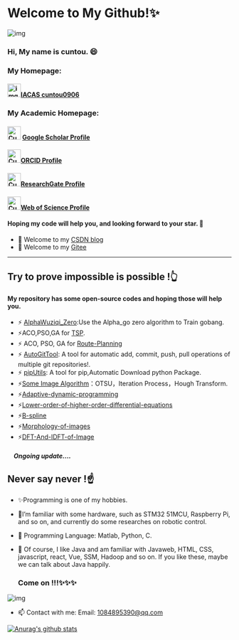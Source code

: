 # Welcome to My Github!✨

<img src="https://cuntou0906.github.io/images/logos/Logo.png" alt="img" />

### Hi, My name is cuntou. 😄

### My Homepage:

####   <img src="https://cuntou0906.github.io/images/logos/Logo.png" alt="img"  width="30" height="30" />[IACAS cuntou0906](https://cuntou0906.github.io/XiaocunLiao) 

### My Academic Homepage:

####    <img src="https://cuntou0906.github.io/XiaocunLiao/images/ReasechLOGO/GoogleScholor.png" alt="Cuntou0906" width="30" height="30" style="align-items: top;"/> [Google Scholar Profile](https://scholar.google.com/citations?user=m9BB2AYAAAAJ&hl=zh-CN&oi=sra)

####     <img src="https://cuntou0906.github.io/XiaocunLiao/images/ReasechLOGO/ORCID.png" alt="Cuntou0906" width="30" height="30" />[ORCID Profile](https://orcid.org/0000-0002-9455-7015)

####     <img src="https://cuntou0906.github.io/XiaocunLiao/images/ReasechLOGO/Researchgate.png" alt="Cuntou0906" width="30" height="30" />[ResearchGate Profile](https://www.researchgate.net/profile/Xiaocun-Liao)

####      <img src="https://cuntou0906.github.io/XiaocunLiao/images/ReasechLOGO/WebofScience.jpg" alt="Cuntou0906" width="30" height="30" />[Web of Science Profile](https://www.webofscience.com/wos/author/record/GVS-3269-2022)

####   Hoping my code will help you, and looking forward to your star. 👋

- 👋 Welcome to my [CSDN blog](https://blog.csdn.net/weixin_44231148)
- 👋 Welcome to my [Gitee](https://gitee.com/cuntou0906)

-- -
## Try to prove impossible is possible !👆

####   My repository has some open-source codes and hoping those will help you.

- ⚡ [AlphaWuziqi_Zero](https://github.com/cuntou0906/AlphaWuziqi_Zero):Use the Alpha_go zero algorithm to Train gobang.
- ⚡ACO,PSO,GA for [TSP](https://github.com/cuntou0906/TSP).
- ⚡ ACO, PSO, GA for [Route-Planning](https://github.com/cuntou0906/Route-Planning) 
- ⚡ [AutoGitTool](https://github.com/cuntou0906/AutoGitTool_PythonScript): A tool for automatic add, commit, push, pull operations of multiple git repositories!. 
- ⚡ [pipUtils](https://github.com/cuntou0906/pipUtils): A tool for pip,Automatic Download python Package. 
- ⚡[Some Image Algorithm](https://github.com/cuntou0906/Image-Segmentation)：OTSU，Iteration Process，Hough Transform.
- ⚡[Adaptive-dynamic-programming](https://github.com/cuntou0906/Adaptive-dynamic-programming)
- ⚡[Lower-order-of-higher-order-differential-equations](https://github.com/cuntou0906/Lower-order-of-higher-order-differential-equations)
- ⚡[B-spline](https://github.com/cuntou0906/B-spline)
- ⚡[Morphology-of-images](https://github.com/cuntou0906/Morphology-of-images)
- ⚡[DFT-And-IDFT-of-Image](https://github.com/cuntou0906/DFT-And-IDFT-of-Image)

##### **&emsp;Ongoing update**....

## Never say never !☝

- ✨Programming is one of my hobbies. 
- 🔭I’m familiar with some hardware, such as STM32 51MCU, Raspberry Pi, and so on, and currently do some researches on robotic control.
- 🌱 Programming Language: Matlab, Python, C.
- 👯 Of course, I like Java and am familiar with Javaweb, HTML, CSS, javascript, react, Vue, SSM, Hadoop and so on. If you like these, maybe we can talk about Java happily.

   ### Come on !!!✨✨✨

![img](https://gimg2.baidu.com/image_search/src=http%3A%2F%2Fhiphotos.baidu.com%2Ffeed%2Fpic%2Fitem%2F622762d0f703918ff6cec4105d3d269758eec4c9.jpg&refer=http%3A%2F%2Fhiphotos.baidu.com&app=2002&size=f9999,10000&q=a80&n=0&g=0n&fmt=jpeg?sec=1618992621&t=ad16f1042ec7cba15fde5f49fd8613ac)

- 📫 Contact with me: Email:  1084895390@qq.com 


[![Anurag's github stats](https://github-readme-stats.vercel.app/api?username=cuntou0906)](https://github.com/anuraghazra/github-readme-stats)

